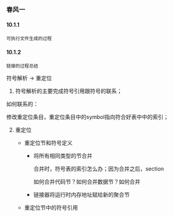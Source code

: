 ### 春风一

#### 10.1.1

    可执行文件生成的过程


#### 10.1.2

    链接的过程总结


符号解析 -> 重定位

1. 符号解析的主要完成符号引用跟符号的联系；

如何联系的：

修改重定位条目，重定位条目中的symbol指向符合好表中中的索引；

2. 重定位

    - 重定位节和符号定义

        - 将所有相同类型的节合并

            合并时，符号表的索引怎么办；因为合并之后，section
            
            如何合并代码节？如何合并数据节？如何合并

        - 链接器将运行时内存地址赋给新的聚合节


    
    - 重定位节中的符号引用












